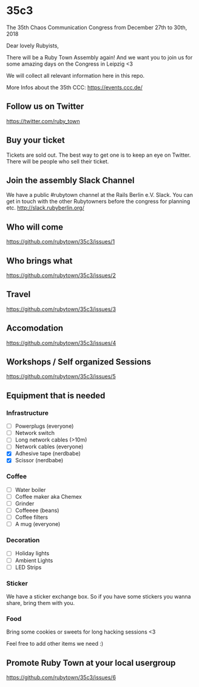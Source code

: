 # 35c3

The 35th Chaos Communication Congress from December 27th to 30th, 2018

Dear lovely Rubyists,

There will be a Ruby Town Assembly again! And we want you to join us for some amazing days on the Congress in Leipzig <3

We will collect all relevant information here in this repo.

More Infos about the 35th CCC: https://events.ccc.de/

## Follow us on Twitter
https://twitter.com/ruby_town

## Buy your ticket
Tickets are sold out. The best way to get one is to keep an eye on Twitter. There will be people who sell their ticket.

## Join the assembly Slack Channel
We have a public #rubytown channel at the Rails Berlin e.V. Slack. You can get in touch with the other Rubytowners before 
the congress for planning etc.
http://slack.rubyberlin.org/

## Who will come
https://github.com/rubytown/35c3/issues/1

## Who brings what
https://github.com/rubytown/35c3/issues/2

## Travel
https://github.com/rubytown/35c3/issues/3

## Accomodation
https://github.com/rubytown/35c3/issues/4

## Workshops / Self organized Sessions
https://github.com/rubytown/35c3/issues/5

## Equipment that is needed

### Infrastructure
  - [ ] Powerplugs (everyone)
  - [ ] Network switch
  - [ ] Long network cables (>10m)
  - [ ] Network cables (everyone)
  - [x] Adhesive tape (nerdbabe)
  - [x] Scissor (nerdbabe)
  
### Coffee
  - [ ] Water boiler
  - [ ] Coffee maker aka Chemex
  - [ ] Grinder
  - [ ] Coffeeee (beans)
  - [ ] Coffee filters
  - [ ] A mug (everyone)
  
### Decoration
  - [ ] Holiday lights 
  - [ ] Ambient Lights
  - [ ] LED Strips
  
### Sticker
  We have a sticker exchange box. So if you have some stickers you wanna share, bring them with you.
  
### Food
  Bring some cookies or sweets for long hacking sessions <3

Feel free to add other items we need :)

## Promote Ruby Town at your local usergroup
https://github.com/rubytown/35c3/issues/6


